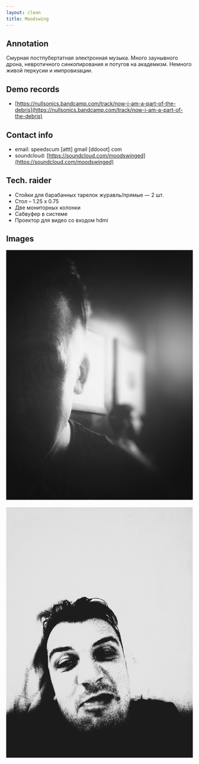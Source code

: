 ```yaml
---
layout: clean
title: Moodswing
---
```


## Annotation

Смурная постпубертатная электронная музыка. Много заунывного дрона, невротичного синкопирования и
потугов на академизм. Немного живой перкусии и импровизации.

## Demo records

- [https://nullsonics.bandcamp.com/track/now-i-am-a-part-of-the-debris](https://nullsonics.bandcamp.com/track/now-i-am-a-part-of-the-debris)

## Contact info

- email: speedscum [attt] gmail [ddooot] com
- soundcloud: [https://soundcloud.com/moodswinged](https://soundcloud.com/moodswinged)

## Tech. raider

- Стойки для барабанных тарелок журавль/прямые — 2 шт.
- Стол – 1.25 х 0.75
- Две мониторных колонки
- Сабвуфер в системе
- Проектор для видео со входом hdmi

## Images

<a href="/img/moodswing/1.jpg" target="_blank"><img src="/img/moodswing/1.jpg"></a>
<br/><br/>
<a href="/img/moodswing/2.jpg" target="_blank"><img src="/img/moodswing/2.jpg"></a>